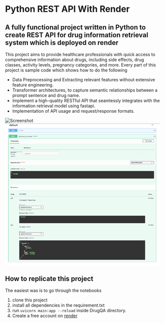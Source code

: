 # Python REST API With Render 

## A fully functional project written in Python to create REST API for drug information retrieval system which is deployed on render

This project aims to provide 
healthcare professionals with quick access to comprehensive information about drugs, 
including side effects, drug classes, activity levels, pregnancy categories, and more. Every part of this project is sample code which shows how to do the following

* Data Preprocessing and Extracting relevant features without extensive feature engineering.
* Transformer architectures, to capture semantic relationships between a prompt sentence and drug name.
* Implement a high-quality RESTful API that seamlessly integrates with the information retrieval model using fastapi.
* Implementation of API usage and request/response formats.


![Screenshot](src/cap1_1.png)
![alt text](https://github.com/yinde0/DrugQA/blob/main/scr/cap1_1.png?raw=true)

## How to replicate this project

The easiest was is to go through the notebooks 

1. clone this project
2. install all dependencies in the requirement.txt
3. run `uvicorn main:app --reload` inside DrugQA directory.
4. Create a free account on <a href="https://render.com/" target="_blank">render</a>

